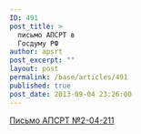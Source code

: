 ```yaml
---
ID: 491
post_title: >
  письмо АПСРТ в
  Госдуму РФ
author: apsrt
post_excerpt: ""
layout: post
permalink: /base/articles/491
published: true
post_date: 2013-09-04 23:26:00
---
```

<a href="http://www.apsrt.ru/docs/z1z5.doc"><span style="text-decoration:underline;"> Письмо АПСРТ  №2-04-211</span></a>